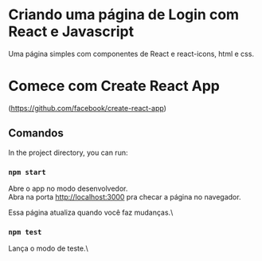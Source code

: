 # Criando uma página de Login com React e Javascript
Uma página simples com componentes de React e react-icons, html e css.

# Comece com Create React App

(https://github.com/facebook/create-react-app)

## Comandos

In the project directory, you can run:

### `npm start`

Abre o app no modo desenvolvedor.\
Abra na porta [http://localhost:3000](http://localhost:3000) pra checar a página no navegador.

Essa página atualiza quando você faz mudanças.\

### `npm test`

Lança o modo de teste.\

